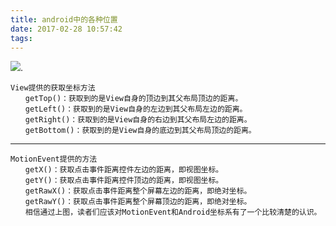 ```yaml
---
title: android中的各种位置
date: 2017-02-28 10:57:42
tags:
---
```

![](../../../../images/androidPosition.png).
    
    View提供的获取坐标方法
    　　getTop()：获取到的是View自身的顶边到其父布局顶边的距离。
    　　getLeft()：获取到的是View自身的左边到其父布局左边的距离。
    　　getRight()：获取到的是View自身的右边到其父布局左边的距离。
    　　getBottom()：获取到的是View自身的底边到其父布局顶边的距离。
----
    MotionEvent提供的方法
    　　getX()：获取点击事件距离控件左边的距离，即视图坐标。
    　　getY()：获取点击事件距离控件顶边的距离，即视图坐标。
    　　getRawX()：获取点击事件距离整个屏幕左边的距离，即绝对坐标。
    　　getRawY()：获取点击事件距离整个屏幕顶边的距离，即绝对坐标。
    　　相信通过上图，读者们应该对MotionEvent和Android坐标系有了一个比较清楚的认识。 